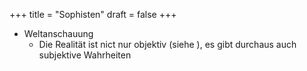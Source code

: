 +++
title = "Sophisten"
draft = false
+++

-   Weltanschauung
    -   Die Realität ist nict nur objektiv (siehe ), es gibt durchaus auch subjektive Wahrheiten